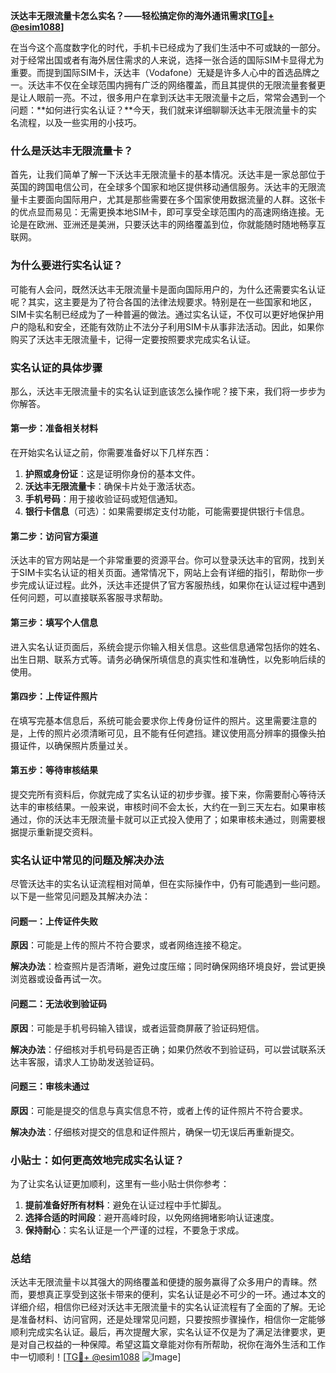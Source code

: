 **沃达丰无限流量卡怎么实名？——轻松搞定你的海外通讯需求[[TG💪+ @esim1088](https://t.me/s/esim1088)]**

在当今这个高度数字化的时代，手机卡已经成为了我们生活中不可或缺的一部分。对于经常出国或者有海外居住需求的人来说，选择一张合适的国际SIM卡显得尤为重要。而提到国际SIM卡，沃达丰（Vodafone）无疑是许多人心中的首选品牌之一。沃达丰不仅在全球范围内拥有广泛的网络覆盖，而且其提供的无限流量套餐更是让人眼前一亮。不过，很多用户在拿到沃达丰无限流量卡之后，常常会遇到一个问题：**如何进行实名认证？**今天，我们就来详细聊聊沃达丰无限流量卡的实名流程，以及一些实用的小技巧。

### 什么是沃达丰无限流量卡？

首先，让我们简单了解一下沃达丰无限流量卡的基本情况。沃达丰是一家总部位于英国的跨国电信公司，在全球多个国家和地区提供移动通信服务。沃达丰的无限流量卡主要面向国际用户，尤其是那些需要在多个国家使用数据流量的人群。这张卡的优点显而易见：无需更换本地SIM卡，即可享受全球范围内的高速网络连接。无论是在欧洲、亚洲还是美洲，只要沃达丰的网络覆盖到位，你就能随时随地畅享互联网。

### 为什么要进行实名认证？

可能有人会问，既然沃达丰无限流量卡是面向国际用户的，为什么还需要实名认证呢？其实，这主要是为了符合各国的法律法规要求。特别是在一些国家和地区，SIM卡实名制已经成为了一种普遍的做法。通过实名认证，不仅可以更好地保护用户的隐私和安全，还能有效防止不法分子利用SIM卡从事非法活动。因此，如果你购买了沃达丰无限流量卡，记得一定要按照要求完成实名认证。

### 实名认证的具体步骤

那么，沃达丰无限流量卡的实名认证到底该怎么操作呢？接下来，我们将一步步为你解答。

#### 第一步：准备相关材料

在开始实名认证之前，你需要准备好以下几样东西：

1. **护照或身份证**：这是证明你身份的基本文件。
2. **沃达丰无限流量卡**：确保卡片处于激活状态。
3. **手机号码**：用于接收验证码或短信通知。
4. **银行卡信息**（可选）：如果需要绑定支付功能，可能需要提供银行卡信息。

#### 第二步：访问官方渠道

沃达丰的官方网站是一个非常重要的资源平台。你可以登录沃达丰的官网，找到关于SIM卡实名认证的相关页面。通常情况下，网站上会有详细的指引，帮助你一步步完成认证过程。此外，沃达丰还提供了官方客服热线，如果你在认证过程中遇到任何问题，可以直接联系客服寻求帮助。

#### 第三步：填写个人信息

进入实名认证页面后，系统会提示你输入相关信息。这些信息通常包括你的姓名、出生日期、联系方式等。请务必确保所填信息的真实性和准确性，以免影响后续的使用。

#### 第四步：上传证件照片

在填写完基本信息后，系统可能会要求你上传身份证件的照片。这里需要注意的是，上传的照片必须清晰可见，且不能有任何遮挡。建议使用高分辨率的摄像头拍摄证件，以确保照片质量过关。

#### 第五步：等待审核结果

提交完所有资料后，你就完成了实名认证的初步步骤。接下来，你需要耐心等待沃达丰的审核结果。一般来说，审核时间不会太长，大约在一到三天左右。如果审核通过，你的沃达丰无限流量卡就可以正式投入使用了；如果审核未通过，则需要根据提示重新提交资料。

### 实名认证中常见的问题及解决办法

尽管沃达丰的实名认证流程相对简单，但在实际操作中，仍有可能遇到一些问题。以下是一些常见问题及其解决办法：

#### 问题一：上传证件失败

**原因**：可能是上传的照片不符合要求，或者网络连接不稳定。

**解决办法**：检查照片是否清晰，避免过度压缩；同时确保网络环境良好，尝试更换浏览器或设备再试一次。

#### 问题二：无法收到验证码

**原因**：可能是手机号码输入错误，或者运营商屏蔽了验证码短信。

**解决办法**：仔细核对手机号码是否正确；如果仍然收不到验证码，可以尝试联系沃达丰客服，请求人工协助发送验证码。

#### 问题三：审核未通过

**原因**：可能是提交的信息与真实信息不符，或者上传的证件照片不符合要求。

**解决办法**：仔细核对提交的信息和证件照片，确保一切无误后再重新提交。

### 小贴士：如何更高效地完成实名认证？

为了让实名认证更加顺利，这里有一些小贴士供你参考：

1. **提前准备好所有材料**：避免在认证过程中手忙脚乱。
2. **选择合适的时间段**：避开高峰时段，以免网络拥堵影响认证速度。
3. **保持耐心**：实名认证是一个严谨的过程，不要急于求成。

### 总结

沃达丰无限流量卡以其强大的网络覆盖和便捷的服务赢得了众多用户的青睐。然而，要想真正享受到这张卡带来的便利，实名认证是必不可少的一环。通过本文的详细介绍，相信你已经对沃达丰无限流量卡的实名认证流程有了全面的了解。无论是准备材料、访问官网，还是处理常见问题，只要按照步骤操作，相信你一定能够顺利完成实名认证。最后，再次提醒大家，实名认证不仅是为了满足法律要求，更是对自己权益的一种保障。希望这篇文章能对你有所帮助，祝你在海外生活和工作中一切顺利！[[TG💪+ @esim1088](https://t.me/s/esim1088) ![Image](https://i.postimg.cc/4NQfJmqS/Snipaste-2025-05-13-00-14-12.png)]